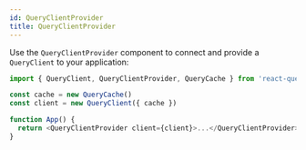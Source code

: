```yaml
---
id: QueryClientProvider
title: QueryClientProvider
---
```


Use the `QueryClientProvider` component to connect and provide a `QueryClient` to your application:

```js
import { QueryClient, QueryClientProvider, QueryCache } from 'react-query'

const cache = new QueryCache()
const client = new QueryClient({ cache })

function App() {
  return <QueryClientProvider client={client}>...</QueryClientProvider>
}
```
